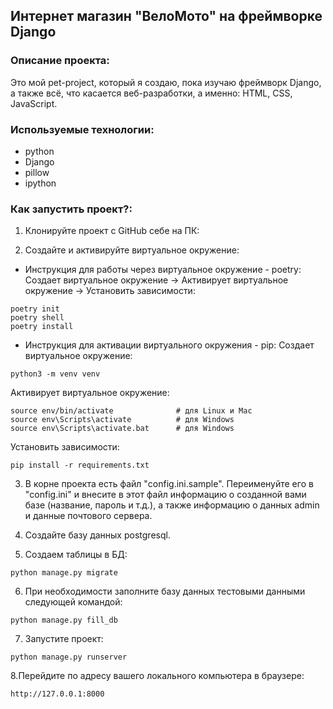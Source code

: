 ## Интернет магазин "ВелоМото" на фреймворке Django

### Описание проекта:

Это мой pet-project, который я создаю, пока изучаю фреймворк Django, а также всё, что касается веб-разработки, а именно:
HTML, CSS, JavaScript.

### Используемые технологии:

- python
- Django
- pillow
- ipython

### Как запустить проект?:

1. Клонируйте проект с GitHub себе на ПК:

2. Создайте и активируйте виртуальное окружение:

- Инструкция для работы через виртуальное окружение - poetry:
  Создает виртуальное окружение -> Активирует виртуальное окружение -> Установить зависимости:

```text
poetry init
poetry shell
poetry install
```

- Инструкция для активации виртуального окружения - pip:
  Создает виртуальное окружение:

```text
python3 -m venv venv
```

Активирует виртуальное окружение:

```text
source env/bin/activate              # для Linux и Mac
source env\Scripts\activate          # для Windows
source env\Scripts\activate.bat      # для Windows
```

Установить зависимости:

```text
pip install -r requirements.txt
```

3. В корне проекта есть файл "config.ini.sample". Переименуйте его в "config.ini" и внесите в этот файл информацию
   о созданной вами базе (название, пароль и т.д.), а также информацию о данных admin и данные почтового сервера.

4. Создайте базу данных postgresql.

5. Создаем таблицы в БД:

```text
python manage.py migrate
```

6. При необходимости заполните базу данных тестовыми данными следующей командой:

```text
python manage.py fill_db
```

7. Запустите проект:

```text
python manage.py runserver
```

8.Перейдите по адресу вашего локального компьютера в браузере:

```text
http://127.0.0.1:8000
```
